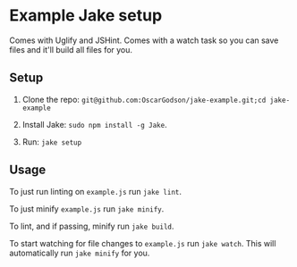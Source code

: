 # Example Jake setup

Comes with Uglify and JSHint. Comes with a watch task so you can save files and
it'll build all files for you.

## Setup

1. Clone the repo: `git@github.com:OscarGodson/jake-example.git;cd jake-example`

2. Install Jake: `sudo npm install -g Jake`.

3. Run: `jake setup`

## Usage
To just run linting on `example.js` run `jake lint`.

To just minify `example.js` run `jake minify`.

To lint, and if passing, minify run `jake build`.

To start watching for file changes to `example.js` run `jake watch`. This will
automatically run `jake minify` for you.

